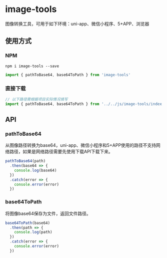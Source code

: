 # image-tools
图像转换工具，可用于如下环境：uni-app、微信小程序、5+APP、浏览器

## 使用方式

### NPM

```
npm i image-tools --save
```

```js
import { pathToBase64, base64ToPath } from 'image-tools'
```

### 直接下载

```js
// 以下路径需根据项目实际情况填写
import { pathToBase64, base64ToPath } from '../../js/image-tools/index.js'
```

## API

### pathToBase64

从图像路径转换为base64，uni-app、微信小程序和5+APP使用的路径不支持网络路径，如果是网络路径需要先使用下载API下载下来。

```js
pathToBase64(path)
  .then(base64 => {
    console.log(base64)
  })
  .catch(error => {
    console.error(error)
  })
```

### base64ToPath

将图像base64保存为文件，返回文件路径。

```js
base64ToPath(base64)
  .then(path => {
    console.log(path)
  })
  .catch(error => {
    console.error(error)
  })
```